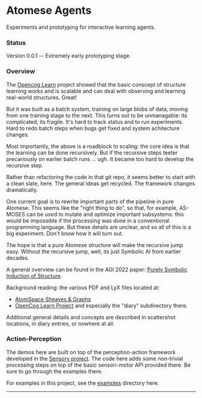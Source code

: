 Atomese Agents
==============
Experiments and prototyping for interactive learning agents.

### Status
Version 0.0.1 -- Extremely early prototyping stage.

### Overview
The [Opencog Learn](https://github.com/opencog/learn) project showed
that the basic conscept of structure learning works and is scalable
and can deal with observing and learning real-world structures. Great!

But it was built as a batch system, training on large blobs of data,
moving from one training stage to the next. This turns out to be
unmanagable: its complicated, its fragile. It's hard to track status
and to run experiments. Hard to redo batch steps when bugs get fixed
and system achitecture changes.

Most importantly, the above is a roadblock to scaling: the core idea is
that the learning can be done recursively. But if the recursive steps
teeter precariously on earlier batch runs ... ugh. It became too hard
to develop the recursive step.

Rather than refactoring the code in that git repo, it seems better to
start with a clean slate, here. The general ideas get recycled. The
framework changes dramatically.

One current goal is to rewrite important parts of the pipeline in pure
Atomese. This seems like the "right thing to do", so that, for example,
AS-MOSES can be used to mutate and optimize important subsystems: this
would be impossible if the processing was done in a conventional
programming language. But these details are unclear, and so all of
this is a big experiment. Don't know how it will turn out.

The hope is that a pure Atomese structure will make the recursive jump
easy. Without the recursive jump, well, its just Symbolic AI from
earlier decades.

A general overview can be found in the AGI 2022 paper:
[Purely Symbolic Induction of Structure](https://github.com/opencog/learn/tree/master/learn-lang-diary/agi-2022/grammar-induction.pdf).

Background reading: the various PDF and LyX files located at:
* [AtomSpace Sheaves & Graphs](https://github.com/opencog/atomspace/tree/master/opencog/sheaf)
* [OpenCog Learn Project](https://github.com/opencog/learn) and
  especially the "diary" subdirectory there.

Additional general details and concepts are described in scattershot
locations, in diary entries, or nowhere at all.

### Action-Perception
The demos here are built on top of the perception-action framework
developed in the [Sensory project](https://github.com/opencog/sensory).
The code here adds some non-trivial processing steps on top of the
basic sensori-motor API provided there. Be sure to go through the
examples there.

For examples in this project, see the [examples](./examples) directory
here.

--------------
